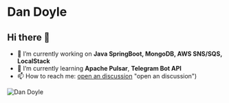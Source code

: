 # Dan Doyle

## Hi there 👋

- 🔭 I’m currently working on **Java SpringBoot, MongoDB, AWS SNS/SQS, LocalStack**
- 🌱 I’m currently learning **Apache Pulsar**, **Telegram Bot API**
- 📫 How to reach me: [open an discussion](https://github.com/TheDanielDoyle/TheDanielDoyle/issues/new/choose) "open an discussion")


![Dan Doyle](../TheDanielDoyle/images/developer.gif "Dan Doyle")
